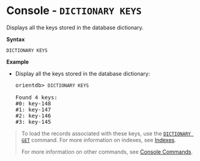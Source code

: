 # Console - `DICTIONARY KEYS`

Displays all the keys stored in the database dictionary.

**Syntax**

```
DICTIONARY KEYS
```

**Example**

- Display all the keys stored in the database dictionary:

  <pre>
  orientdb> <code class='lang-sql userinput'>DICTIONARY KEYS</code>

  Found 4 keys:
  #0: key-148
  #1: key-147
  #2: key-146
  #3: key-145
  </pre>

>To load the records associated with these keys, use the [`DICTIONARY GET`](Console-Command-Dictionary-Get.md) command.  For more information on indexes, see [Indexes](Indexes.md).
>
>For more information on other commands, see [Console Commands](Console-Commands.md).
